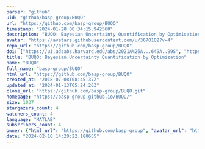 ```yaml
---
parser: "github"
uid: "github/basp-group/BUQO"
url: "https://github.com/basp-group/BUQO"
timestamp: "2024-01-28 00:34:15.942560"
description: "BUQO: Bayesian Uncertainty Quantification by Optimisation"
avatar: "https://avatars.githubusercontent.com/u/3670102?v=4"
repo_url: "https://github.com/basp-group/BUQO"
doi: ["https://ui.adsabs.harvard.edu/abs/2021A%26A...649A..99S", "https://ui.adsabs.harvard.edu/abs/2018arXiv180300889R", "https://ui.adsabs.harvard.edu/abs/2023ascl.soft12003R/abstract"]
title: "BUQO: Bayesian Uncertainty Quantification by Optimization"
name: "BUQO"
full_name: "basp-group/BUQO"
html_url: "https://github.com/basp-group/BUQO"
created_at: "2018-07-08T08:45:37Z"
updated_at: "2024-01-13T05:24:26Z"
clone_url: "https://github.com/basp-group/BUQO.git"
homepage: "https://basp-group.github.io/BUQO/"
size: 1037
stargazers_count: 4
watchers_count: 4
language: "MATLAB"
subscribers_count: 4
owner: {"html_url": "https://github.com/basp-group", "avatar_url": "https://avatars.githubusercontent.com/u/3670102?v=4", "login": "basp-group", "type": "User"}
date: "2024-02-10 14:20:22.180655"
---
```

